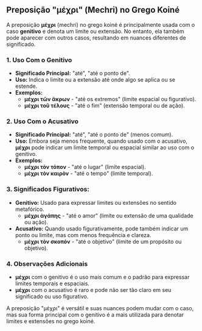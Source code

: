 ## Preposição "μέχρι" (Mechri) no Grego Koiné

A preposição **μέχρι** (mechri) no grego koiné é principalmente usada com o caso **genitivo** e denota um limite ou extensão. No entanto, ela também pode aparecer com outros casos, resultando em nuances diferentes de significado.

### 1. **Uso Com o Genitivo**
   - **Significado Principal:** "até", "até o ponto de".
   - **Uso:** Indica o limite ou a extensão até onde algo se aplica ou se estende.
   - **Exemplos:**
     - **μέχρι τῶν ἄκρων** - "até os extremos" (limite espacial ou figurativo).
     - **μέχρι τοῦ τέλους** - "até o fim" (extensão temporal ou de ação).

### 2. **Uso Com o Acusativo**
   - **Significado Principal:** "até", "até o ponto de" (menos comum).
   - **Uso:** Embora seja menos frequente, quando usado com o acusativo, **μέχρι** pode indicar um limite temporal ou espacial similar ao uso com o genitivo.
   - **Exemplos:**
     - **μέχρι τὸν τόπον** - "até o lugar" (limite espacial).
     - **μέχρι τὸν καιρὸν** - "até o tempo" (limite temporal).

### 3. **Significados Figurativos:**
   - **Genitivo:** Usado para expressar limites ou extensões no sentido metafórico.
     - **μέχρι ἀγάπης** - "até o amor" (limite ou extensão de uma qualidade ou ação).
   - **Acusativo:** Quando usado figurativamente, pode também indicar um ponto ou limite, mas com menos frequência e clareza.
     - **μέχρι τὸν σκοπόν** - "até o objetivo" (limite de um propósito ou objetivo).

### 4. **Observações Adicionais**
   - **μέχρι** com o genitivo é o uso mais comum e o padrão para expressar limites temporais e espaciais.
   - **μέχρι** com o acusativo é raro e pode não ser tão claro em seu significado ou uso figurativo.

A preposição "μέχρι" é versátil e suas nuances podem mudar com o caso, mas sua forma principal com o genitivo é a mais utilizada para denotar limites e extensões no grego koiné.
